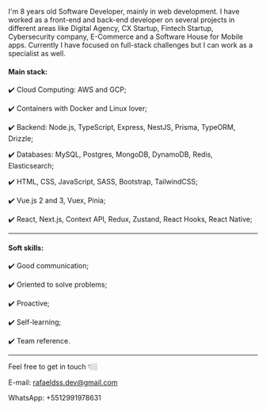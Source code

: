 I'm 8 years old Software Developer, mainly in web development. I have worked as a front-end and back-end developer on several projects in different areas like Digital Agency, CX Startup, Fintech Startup, Cybersecurity company, E-Commerce and a Software House for Mobile apps. Currently I have focused on full-stack challenges but I can work as a specialist as well.

#### Main stack:

✔️ Cloud Computing: AWS and GCP;

✔️ Containers with Docker and Linux lover;

✔️ Backend: Node.js, TypeScript, Express, NestJS, Prisma, TypeORM, Drizzle;

✔️ Databases: MySQL, Postgres, MongoDB, DynamoDB, Redis, Elasticsearch;

✔️ HTML, CSS, JavaScript, SASS, Bootstrap, TailwindCSS;

✔️ Vue.js 2 and 3, Vuex, Pinia;

✔️ React, Next.js, Context API, Redux, Zustand, React Hooks, React Native;

---

#### Soft skills:

✔️ Good communication;

✔️ Oriented to solve problems;

✔️ Proactive;

✔️ Self-learning;

✔️ Team reference.

---

Feel free to get in touch 👇🏼

E-mail: rafaeldss.dev@gmail.com

WhatsApp: +5512991978631
